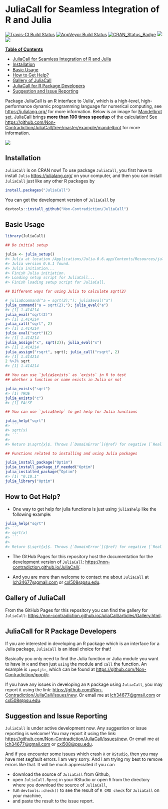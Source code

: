 
<!-- README.md is generated from README.Rmd. Please edit that file -->
JuliaCall for Seamless Integration of R and Julia
=================================================

[![Travis-CI Build Status](https://travis-ci.org/Non-Contradiction/JuliaCall.svg?branch=master)](https://travis-ci.org/Non-Contradiction/JuliaCall) [![AppVeyor Build Status](https://ci.appveyor.com/api/projects/status/github/Non-Contradiction/JuliaCall?branch=master&svg=true)](https://ci.appveyor.com/project/Non-Contradiction/JuliaCall) [![CRAN\_Status\_Badge](http://www.r-pkg.org/badges/version/JuliaCall)](https://cran.r-project.org/package=JuliaCall) [![](http://cranlogs.r-pkg.org/badges/JuliaCall)](https://cran.r-project.org/package=JuliaCall) [![](https://cranlogs.r-pkg.org/badges/grand-total/JuliaCall)](https://cran.r-project.org/package=JuliaCall)

**[Table of Contents](http://tableofcontent.eu)** <!-- Table of contents generated generated by http://tableofcontent.eu -->

-   [JuliaCall for Seamless Integration of R and Julia](#juliacall-for-seamless-integration-of-r-and-julia)
-   [Installation](#installation)
-   [Basic Usage](#basic-usage)
-   [How to Get Help?](#how-to-get-help)
-   [Gallery of JuliaCall](#gallery-of-juliacall)
-   [JuliaCall for R Package Developers](#juliacall-for-r-package-developers)
-   [Suggestion and Issue Reporting](#suggestion-and-issue-reporting)

Package JuliaCall is an R interface to 'Julia', which is a high-level, high-performance dynamic programming language for numerical computing, see <https://julialang.org/> for more information. Below is an image for [Mandelbrot set](https://en.wikipedia.org/wiki/Mandelbrot_set). JuliaCall brings **more than 100 times speedup** of the calculation! See <https://github.com/Non-Contradiction/JuliaCall/tree/master/example/mandelbrot> for more information.

![](https://non-contradiction.github.io/JuliaCall/articles/mandelbrot.png)

Installation
------------

`JuliaCall` is on CRAN now! To use package `JuliaCall`, you first have to install `Julia` <https://julialang.org/> on your computer, and then you can install `JuliaCall` just like any other R packages by

``` r
install.packages("JuliaCall")
```

You can get the development version of `JuliaCall` by

``` r
devtools::install_github("Non-Contradiction/JuliaCall")
```

Basic Usage
-----------

``` r
library(JuliaCall)

## Do initial setup

julia <- julia_setup()
#> Julia at location /Applications/Julia-0.6.app/Contents/Resources/julia/bin will be used.
#> Julia version 0.6.1 found.
#> Julia initiation...
#> Finish Julia initiation.
#> Loading setup script for JuliaCall...
#> Finish loading setup script for JuliaCall.

## Different ways for using Julia to calculate sqrt(2)

# julia$command("a = sqrt(2);"); julia$eval("a")
julia_command("a = sqrt(2);"); julia_eval("a")
#> [1] 1.414214
julia_eval("sqrt(2)")
#> [1] 1.414214
julia_call("sqrt", 2)
#> [1] 1.414214
julia_eval("sqrt")(2)
#> [1] 1.414214
julia_assign("x", sqrt(2)); julia_eval("x")
#> [1] 1.414214
julia_assign("rsqrt", sqrt); julia_call("rsqrt", 2)
#> [1] 1.414214
2 %>J% sqrt
#> [1] 1.414214

## You can use `julia$exists` as `exists` in R to test
## whether a function or name exists in Julia or not

julia_exists("sqrt")
#> [1] TRUE
julia_exists("c")
#> [1] FALSE

## You can use `julia$help` to get help for Julia functions

julia_help("sqrt")
#> ```
#> sqrt(x)
#> ```
#> 
#> Return $\sqrt{x}$. Throws [`DomainError`](@ref) for negative [`Real`](@ref) arguments. Use complex negative arguments instead. The prefix operator `√` is equivalent to `sqrt`.

## Functions related to installing and using Julia packages

julia_install_package("Optim")
julia_install_package_if_needed("Optim")
julia_installed_package("Optim")
#> [1] "0.10.1"
julia_library("Optim")
```

How to Get Help?
----------------

-   One way to get help for julia functions is just using `julia$help` like the following example:

``` r
julia_help("sqrt")
#> ```
#> sqrt(x)
#> ```
#> 
#> Return $\sqrt{x}$. Throws [`DomainError`](@ref) for negative [`Real`](@ref) arguments. Use complex negative arguments instead. The prefix operator `√` is equivalent to `sqrt`.
```

-   The GitHub Pages for this repository host the documentation for the development version of `JuliaCall`: <https://non-contradiction.github.io/JuliaCall/>.

-   And you are more than welcome to contact me about `JuliaCall` at <lch34677@gmail.com> or <cxl508@psu.edu>.

Gallery of JuliaCall
--------------------

From the GitHub Pages for this repository you can find the gallery for `JuliaCall`: <https://non-contradiction.github.io/JuliaCall/articles/Gallery.html>.

JuliaCall for R Package Developers
----------------------------------

If you are interested in developing an R package which is an interface for a Julia package, `JuliaCall` is an ideal choice for that!

Basically you only need to find the Julia function or Julia module you want to have in `R` and then just `using` the module and `call` the function. An example is `ipoptjlr`, which can be found at <https://github.com/Non-Contradiction/ipoptjlr>.

If you have any issues in developing an `R` package using `JuliaCall`, you may report it using the link: <https://github.com/Non-Contradiction/JuliaCall/issues/new>. Or email me at <lch34677@gmail.com> or <cxl508@psu.edu>.

Suggestion and Issue Reporting
------------------------------

`JuliaCall` is under active development now. Any suggestion or issue reporting is welcome! You may report it using the link: <https://github.com/Non-Contradiction/JuliaCall/issues/new>. Or email me at <lch34677@gmail.com> or <cxl508@psu.edu>.

And if you encounter some issues which crash `R` or `RStudio`, then you may have met segfault errors. I am very sorry. And I am trying my best to remove errors like that. It will be much appreciated if you can

-   download the source of `JuliaCall` from Github,
-   open `JuliaCall.Rproj` in your RStudio or open `R` from the directory where you download the source of `JuliaCall`,
-   run `devtools::check()` to see the result of `R CMD check` for `JuliaCall` on your machine,
-   and paste the result to the issue report.
